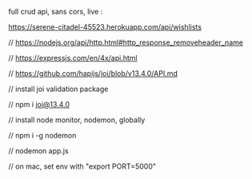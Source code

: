 full crud api, sans cors, live :

https://serene-citadel-45523.herokuapp.com/api/wishlists


// https://nodejs.org/api/http.html#http_response_removeheader_name

// https://expressjs.com/en/4x/api.html

// https://github.com/hapijs/joi/blob/v13.4.0/API.md

// install joi validation package

// npm i joi@13.4.0

// install node monitor, nodemon, globally

// npm i -g nodemon

// nodemon app.js

// on mac, set env with "export PORT=5000"